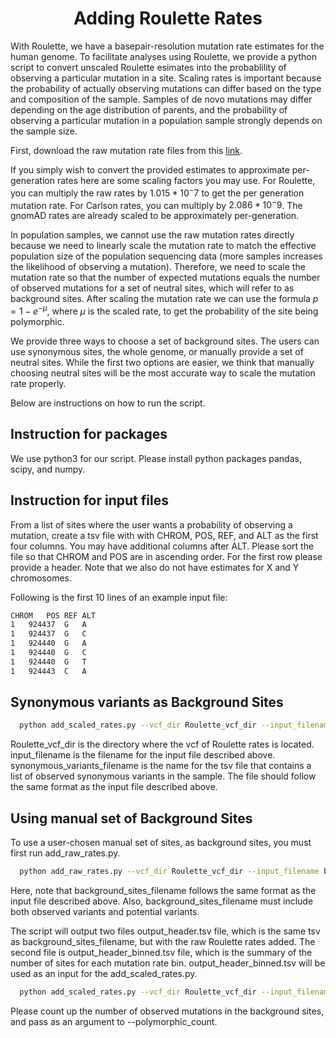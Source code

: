 <h1 align="center"> Adding Roulette Rates </h1>

With Roulette, we have a basepair-resolution mutation rate estimates for the human genome. To facilitate analyses using Roulette, we provide a python script to convert unscaled Roulette esimates into the probablility of observing a particular mutation in a site. Scaling rates is important because the probability of actually observing mutations can differ based on the type and composition of the sample. Samples of de novo mutations may differ depending on the age distribution of parents, and the probability of observing a particular mutation in a population sample strongly depends on the sample size.

First, download the raw mutation rate files from this [link](http://genetics.bwh.harvard.edu/downloads/Vova/Roulette/). 

If you simply wish to convert the provided estimates to approximate per-generation rates here are some scaling factors you may use. For Roulette, you can multiply the raw rates by $1.015*10^-7$ to get the per generation mutation rate. For Carlson rates, you can multiply by $2.086 * 10^-9$. The gnomAD rates are already scaled to be approximately per-generation.

In population samples, we cannot use the raw mutation rates directly because we need to linearly scale the mutation rate to match the effective population size of the population sequencing data (more samples increases the likelihood of observing a mutation). Therefore, we need to scale the mutation rate so that the number of expected mutations equals the number of observed mutations for a set of neutral sites, which will refer to as background sites. After scaling the mutation rate we can use the formula $p = 1 - e^{-\mu}$, where $\mu$ is the scaled rate, to get the probability of the site being polymorphic.

We provide three ways to choose a set of background sites. The users can use synonymous sites, the whole genome, or manually provide a set of neutral sites. While the first two options are easier, we think that manually choosing neutral sites will be the most accurate way to scale the mutation rate properly.

Below are instructions on how to run the script.

## Instruction for packages

We use python3 for our script. Please install python packages pandas, scipy, and numpy.

## Instruction for input files

From a list of sites where the user wants a probability of observing a mutation, create a tsv file with with CHROM, POS, REF, and ALT as the first four columns. You may have additional columns after ALT. Please sort the file so that CHROM and POS are in ascending order. For the first row please provide a header. Note that we also do not have estimates for X and Y chromosomes.

Following is the first 10 lines of an example input file:
```sh
CHROM	POS	REF	ALT
1	924437	G	A	
1	924437	G	C	
1	924440	G	A	
1	924440	G	C	
1	924440	G	T	
1	924443	C	A	
```

## Synonymous variants as Background Sites

```sh
  python add_scaled_rates.py --vcf_dir Roulette_vcf_dir --input_filename input_filename --output_header output_header --syn synonymous_variants_filename
```
Roulette_vcf_dir is the directory where the vcf of Roulette rates is located. input_filename is the filename for the input file described above. synonymous_variants_filename is the name for the tsv file that contains a list of observed synonymous variants in the sample. The file should follow the same format as the input file described above.

## Using manual set of Background Sites

To use a user-chosen manual set of sites, as background sites, you must first run add_raw_rates.py.

```sh
  python add_raw_rates.py --vcf_dir Roulette_vcf_dir --input_filename background_sites_filename --output_header output_header
```
Here, note that background_sites_filename follows the same format as the input file described above. Also, background_sites_filename must include both observed variants and potential variants.

The script will output two files output_header.tsv file, which is the same tsv as background_sites_filename, but with the raw Roulette rates added. The second file is output_header_binned.tsv file, which is the summary of the number of sites for each mutation rate bin. output_header_binned.tsv will be used as an input for the add_scaled_rates.py.

```sh
  python add_scaled_rates.py --vcf_dir Roulette_vcf_dir --input_filename input_filename --output_header output_header --background_sites output_header_binned.tsv --polymorphic_count number_of_mutations_in_background_sites
```
Please count up the number of observed mutations in the background sites, and pass as an argument to --polymorphic_count.
